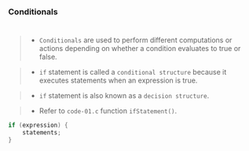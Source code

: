 ### Conditionals
#

> - `Conditionals` are used to perform different computations
    or actions depending on whether a condition evaluates to
    true or false.

> - `if` statement is called a `conditional structure`
    because it executes statements when an expression is true.

> - `if` statement is also known as a `decision structure`.

> - Refer to `code-01.c` function `ifStatement()`.

```c
if (expression) {
    statements;
}
```
